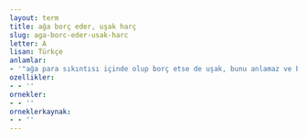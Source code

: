 ```yaml
---
layout: term
title: ağa borç eder, uşak harç
slug: aga-borc-eder-usak-harc
letter: A
lisan: Türkçe
anlamlar:
- '"ağa para sıkıntısı içinde olup borç etse de uşak, bunu anlamaz ve bol harcamayı sürdürür" anlamında kullanılan bir söz'
ozellikler:
- - ''
ornekler:
- - ''
orneklerkaynak:
- - ''
---
```

